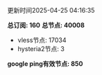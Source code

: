 更新时间2025-04-25 04:16:35

**总订阅: 160**
**总节点: 40008**
- vless节点: 17034
- hysteria2节点: 3

**google ping有效节点: 850**

